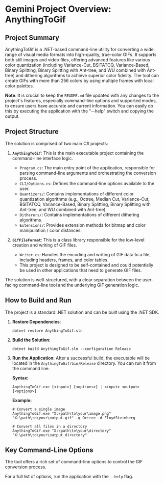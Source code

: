 
# Gemini Project Overview: AnythingToGif

## Project Summary

AnythingToGif is a .NET-based command-line utility for converting a wide range of visual media formats into high-quality, true-color GIFs. It supports both still images and video files, offering advanced features like various color quantization (including Variance-Cut, BSITATCQ, Variance-Based, Binary Splitting, Binary Splitting with Ant-tree, and WU combined with Ant-tree) and dithering algorithms to achieve superior color fidelity. The tool can create GIFs with more than 256 colors by using multiple frames with local color palettes.

**Note**: It is crucial to keep the `README.md` file updated with any changes to the project's features, especially command-line options and supported modes, to ensure users have accurate and current information. You can easily do this by executing the application with the "--help" switch and copying the output.

## Project Structure

The solution is comprised of two main C# projects:

1.  **`AnythingToGif`**: This is the main executable project containing the command-line interface logic.
    *   `Program.cs`: The main entry point of the application, responsible for parsing command-line arguments and orchestrating the conversion process.
    *   `CLI/Options.cs`: Defines the command-line options available to the user.
    *   `Quantizers/`: Contains implementations of different color quantization algorithms (e.g., Octree, Median Cut, Variance-Cut, BSITATCQ, Variance-Based, Binary Splitting, Binary Splitting with Ant-tree, and WU combined with Ant-tree).
    *   `Ditherers/`: Contains implementations of different dithering algorithms.
    *   `Extensions/`: Provides extension methods for bitmap and color manipulation / color distances.

2.  **`GifFileFormat`**: This is a class library responsible for the low-level creation and writing of GIF files.
    *   `Writer.cs`: Handles the encoding and writing of GIF data to a file, including headers, frames, and color tables.
    *   This project is designed to be self-contained and could potentially be used in other applications that need to generate GIF files.

The solution is well-structured, with a clear separation between the user-facing command-line tool and the underlying GIF generation logic.

## How to Build and Run

The project is a standard .NET solution and can be built using the .NET SDK.

1.  **Restore Dependencies**:
    ```shell
    dotnet restore AnythingToGif.sln
    ```

2.  **Build the Solution**:
    ```shell
    dotnet build AnythingToGif.sln --configuration Release
    ```

3.  **Run the Application**:
    After a successful build, the executable will be located in the `AnythingToGif/bin/Release` directory. You can run it from the command line.

    **Syntax:**
    ```shell
    AnythingToGif.exe [<input>] [<options>] | <input> <output> [<options>]
    ```

    **Example:**
    ```shell
    # Convert a single image
    AnythingToGif.exe "X:\path\to\your\image.png" "X:\path\to\your\output.gif" -q Octree -d FloydSteinberg

    # Convert all files in a directory
    AnythingToGif.exe "X:\path\to\your\directory" "X:\path\to\your\output_directory"
    ```

## Key Command-Line Options

The tool offers a rich set of command-line options to control the GIF conversion process.

For a full list of options, run the application with the `--help` flag.
